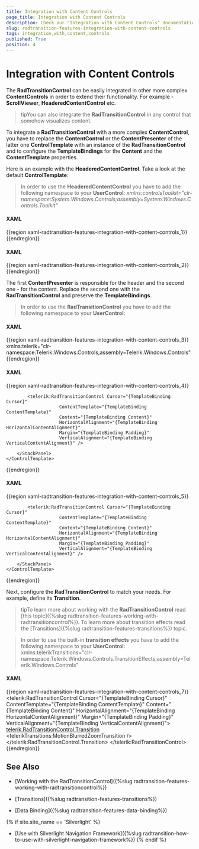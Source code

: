 ```yaml
---
title: Integration with Content Controls
page_title: Integration with Content Controls
description: Check our "Integration with Content Controls" documentation article for the RadTransitionControl WPF control.
slug: radtransition-features-integration-with-content-controls
tags: integration,with,content,controls
published: True
position: 4
---
```


# Integration with Content Controls

The __RadTransitionControl__ can be easily integrated in other more complex __ContentControls__ in order to extend their functionality. For example - __ScrollViewer__, __HeaderedContentControl__ etc.

>tipYou can also integrate the __RadTransitionControl__ in any control that somehow visualizes content.

To integrate a __RadTransitionControl__ with a more complex __ContentControl__, you have to replace the __ContentControl__ or the __ContentPresenter__ of the latter one __ControlTemplate__ with an instance of the __RadTransitionControl__ and to configure the __TemplateBindings__ for the __Content__ and the __ContentTemplate__ properties.

Here is an example with the __HeaderedContentControl__. Take a look at the default __ControlTemplate__:

>In order to use the __HeaderedContentControl__ you have to add the following namespace to your __UserControl__:
>	*xmlns:controlsToolkit="clr-namespace:System.Windows.Controls;assembly=System.Windows.Controls.Toolkit"*

#### __XAML__

{{region xaml-radtransition-features-integration-with-content-controls_1}}
	<ControlTemplate x:Key="HeaderedContentControlTemplate1" TargetType="controlsToolkit:HeaderedContentControl">
	    <StackPanel>
	        <ContentPresenter Cursor="{TemplateBinding Cursor}"
	                    ContentTemplate="{TemplateBinding HeaderTemplate}"
	                    Content="{TemplateBinding Header}"
	                    HorizontalAlignment="{TemplateBinding HorizontalContentAlignment}"
	                    Margin="{TemplateBinding Padding}"
	                    VerticalAlignment="{TemplateBinding VerticalContentAlignment}" />
	        <ContentPresenter Cursor="{TemplateBinding Cursor}"
	                    ContentTemplate="{TemplateBinding ContentTemplate}"
	                    Content="{TemplateBinding Content}"
	                    HorizontalAlignment="{TemplateBinding HorizontalContentAlignment}"
	                    Margin="{TemplateBinding Padding}"
	                    VerticalAlignment="{TemplateBinding VerticalContentAlignment}" />
	    </StackPanel>
	</ControlTemplate>
{{endregion}}

#### __XAML__

{{region xaml-radtransition-features-integration-with-content-controls_2}}
	<ControlTemplate x:Key="HeaderedContentControlTemplate2" TargetType="HeaderedContentControl">
	    <StackPanel>
	        <ContentPresenter Cursor="{TemplateBinding Cursor}"
	                    ContentTemplate="{TemplateBinding HeaderTemplate}"
	                    Content="{TemplateBinding Header}"
	                    HorizontalAlignment="{TemplateBinding HorizontalContentAlignment}"
	                    Margin="{TemplateBinding Padding}"
	                    VerticalAlignment="{TemplateBinding VerticalContentAlignment}" />
	        <ContentPresenter Cursor="{TemplateBinding Cursor}"
	                    ContentTemplate="{TemplateBinding ContentTemplate}"
	                    Content="{TemplateBinding Content}"
	                    HorizontalAlignment="{TemplateBinding HorizontalContentAlignment}"
	                    Margin="{TemplateBinding Padding}"
	                    VerticalAlignment="{TemplateBinding VerticalContentAlignment}" />
	    </StackPanel>
	</ControlTemplate>
{{endregion}}

The first __ContentPresenter__ is responsible for the header and the second one - for the content. Replace the second one with the __RadTransitionControl__ and preserve the __TemplateBindings__.

>In order to use the __RadTransitionControl__ you have to add the following namespace to your __UserControl__:

#### __XAML__

{{region xaml-radtransition-features-integration-with-content-controls_3}}
	xmlns:telerik="clr-namespace:Telerik.Windows.Controls;assembly=Telerik.Windows.Controls"
{{endregion}}

#### __XAML__

{{region xaml-radtransition-features-integration-with-content-controls_4}}
	<ControlTemplate x:Key="HeaderedContentControlTemplate3" TargetType="controlsToolkit:HeaderedContentControl">
	    <StackPanel>
	        <ContentPresenter Cursor="{TemplateBinding Cursor}"
	                    ContentTemplate="{TemplateBinding HeaderTemplate}"
	                    Content="{TemplateBinding Header}"
	                    HorizontalAlignment="{TemplateBinding HorizontalContentAlignment}"
	                    Margin="{TemplateBinding Padding}"
	                    VerticalAlignment="{TemplateBinding VerticalContentAlignment}" />
	
	        <telerik:RadTransitionControl Cursor="{TemplateBinding Cursor}"
	                    ContentTemplate="{TemplateBinding ContentTemplate}"
	                    Content="{TemplateBinding Content}"
	                    HorizontalAlignment="{TemplateBinding HorizontalContentAlignment}"
	                    Margin="{TemplateBinding Padding}"
	                    VerticalAlignment="{TemplateBinding VerticalContentAlignment}" />
	
	    </StackPanel>
	</ControlTemplate>
{{endregion}}

#### __XAML__

{{region xaml-radtransition-features-integration-with-content-controls_5}}
	<ControlTemplate x:Key="HeaderedContentControlTemplate" TargetType="HeaderedContentControl">
	    <StackPanel>
	        <ContentPresenter Cursor="{TemplateBinding Cursor}"
	                    ContentTemplate="{TemplateBinding HeaderTemplate}"
	                    Content="{TemplateBinding Header}"
	                    HorizontalAlignment="{TemplateBinding HorizontalContentAlignment}"
	                    Margin="{TemplateBinding Padding}"
	                    VerticalAlignment="{TemplateBinding VerticalContentAlignment}" />
	
	        <telerik:RadTransitionControl Cursor="{TemplateBinding Cursor}"
	                    ContentTemplate="{TemplateBinding ContentTemplate}"
	                    Content="{TemplateBinding Content}"
	                    HorizontalAlignment="{TemplateBinding HorizontalContentAlignment}"
	                    Margin="{TemplateBinding Padding}"
	                    VerticalAlignment="{TemplateBinding VerticalContentAlignment}" />
	
	    </StackPanel>
	</ControlTemplate>
{{endregion}}

Next, configure the __RadTransitionControl__ to match your needs. For example, define its __Transition__.

>tipTo learn more about working with the __RadTransitionControl__ read [this topic]({%slug radtransition-features-working-with-radtransitioncontrol%}). To learn more about transition effects read the [Transitions]({%slug radtransition-features-transitions%}) topic.

>In order to use the built-in __transition effects__ you have to add the following namespace to your __UserControl__:
>	xmlns:telerikTransitions="clr-namespace:Telerik.Windows.Controls.TransitionEffects;assembly=Telerik.Windows.Controls"

#### __XAML__

{{region xaml-radtransition-features-integration-with-content-controls_7}}
	<telerik:RadTransitionControl Cursor="{TemplateBinding Cursor}"
	                      ContentTemplate="{TemplateBinding ContentTemplate}"
	                      Content="{TemplateBinding Content}"
	                      HorizontalAlignment="{TemplateBinding HorizontalContentAlignment}"
	                      Margin="{TemplateBinding Padding}"
	                      VerticalAlignment="{TemplateBinding VerticalContentAlignment}">
	    <telerik:RadTransitionControl.Transition>
	        <telerikTransitions:MotionBlurredZoomTransition />
	    </telerik:RadTransitionControl.Transition>
	</telerik:RadTransitionControl>
{{endregion}}

## See Also

 * [Working with the RadTransitionControl]({%slug radtransition-features-working-with-radtransitioncontrol%})

 * [Transitions]({%slug radtransition-features-transitions%})

 * [Data Binding]({%slug radtransition-features-data-binding%})

 {% if site.site_name == 'Silverlight' %}
 * [Use with Silverlight Navigation Framework]({%slug radtransition-how-to-use-with-silverlight-navigation-framework%})
 {% endif %}
